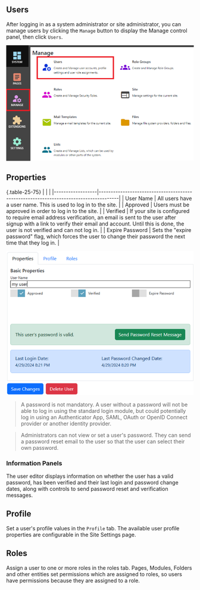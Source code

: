 ## Users
After logging in as a system administrator or site administrator, you can manage users by clicking the `Manage` button to display the Manage 
control panel, then click `Users`.

![Users](Users.png)

## Properties

{.table-25-75}
|                  |                                                                                      |
|------------------|--------------------------------------------------------------------------------------|
| User Name        | All users have a user name.  This is used to log in to the site.  |
| Approved         | Users must be approved in order to log in to the site.   |
| Verified         | If your site is configured to require email address verification, an email is sent to the user after signup with a link to verify their email and account. Until this is done, the user is not verified and can not log in.  |
| Expire Password  | Sets the "expire password" flag, which forces the user to change their password the next time that they log in. |


![User Editor](User-Editor.png)

> A password is not mandatory.  A user without a password will not be able to log in using the standard login module, but could potentially 
log in using an Authenticator App, SAML, OAuth or OpenID Connect provider or another identity provider.

> Administrators can not view or set a user's password.  They can send a password reset email to the user
so that the user can select their own password.

### Information Panels
The user editor displays information on whether the user has a valid password, has been verified and their last 
login and password change dates, along with controls to send password reset and verification messages.

## Profile
Set a user's profile values in the `Profile` tab.  The available user profile properties are configurable in the Site Settings page.

## Roles
Assign a user to one or more roles in the roles tab.  Pages, Modules, Folders and other entities set permissions which are assigned to roles, so users 
have permissions because they are assigned to a role.
